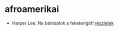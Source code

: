 # afroamerikai

- Harper Lee: Ne bántsátok a feketerigót! [részletek](../_details/Harper%20Lee.md#id_987)